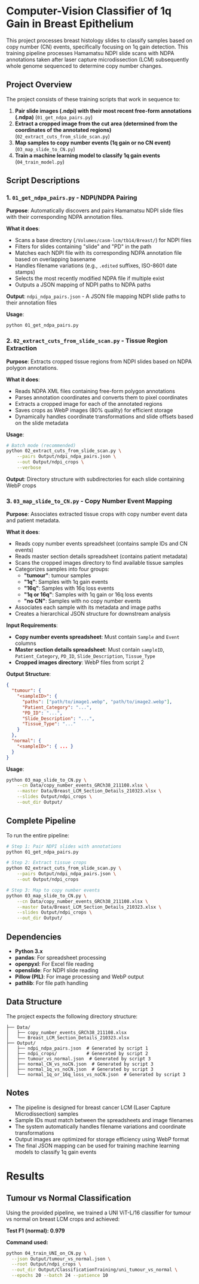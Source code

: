 # Computer-Vision Classifier of 1q Gain in Breast Epithelium

This project processes breast histology slides to classify samples based on copy number (CN) events, specifically focusing on 1q gain detection.
This training pipeline processes Hamamatsu NDPI slide scans with NDPA annotations taken after laser capture microdissection (LCM) subsequently
whole genome sequenced to determine copy number changes.

## Project Overview

The project consists of these training scripts that work in sequence to:

1. **Pair slide images (.ndpi) with their most recent free-form annotations (.ndpa)** (`01_get_ndpa_pairs.py`)
2. **Extract a cropped image from the cut area (determined from the coordinates of the annotated regions)** (`02_extract_cuts_from_slide_scan.py`)
3. **Map samples to copy number events (1q gain or no CN event)** (`03_map_slide_to_CN.py`)
4. **Train a machine learning model to classify 1q gain events** (`04_train_model.py`)

## Script Descriptions

### 1. `01_get_ndpa_pairs.py` - NDPI/NDPA Pairing

**Purpose**: Automatically discovers and pairs Hamamatsu NDPI slide files with their corresponding NDPA annotation files.

**What it does**:

- Scans a base directory (`/Volumes/casm-lcm/tb14/Breast/`) for NDPI files
- Filters for slides containing "slide" and "PD" in the path
- Matches each NDPI file with its corresponding NDPA annotation file based on overlapping basename
- Handles filename variations (e.g., `.edited` suffixes, ISO-8601 date stamps)
- Selects the most recently modified NDPA file if multiple exist
- Outputs a JSON mapping of NDPI paths to NDPA paths

**Output**: `ndpi_ndpa_pairs.json` - A JSON file mapping NDPI slide paths to their annotation files

**Usage**:

```bash
python 01_get_ndpa_pairs.py
```

### 2. `02_extract_cuts_from_slide_scan.py` - Tissue Region Extraction

**Purpose**: Extracts cropped tissue regions from NDPI slides based on NDPA polygon annotations.

**What it does**:

- Reads NDPA XML files containing free-form polygon annotations
- Parses annotation coordinates and converts them to pixel coordinates
- Extracts a cropped image for each of the annotated regions
- Saves crops as WebP images (80% quality) for efficient storage
- Dynamically handles coordinate transformations and slide offsets based on the slide metadata

**Usage**:

```bash
# Batch mode (recommended)
python 02_extract_cuts_from_slide_scan.py \
    --pairs Output/ndpi_ndpa_pairs.json \
    --out Output/ndpi_crops \
    --verbose
```

**Output**: Directory structure with subdirectories for each slide containing WebP crops

### 3. `03_map_slide_to_CN.py` - Copy Number Event Mapping

**Purpose**: Associates extracted tissue crops with copy number event data and patient metadata.

**What it does**:

- Reads copy number events spreadsheet (contains sample IDs and CN events)
- Reads master section details spreadsheet (contains patient metadata)
- Scans the cropped images directory to find available tissue samples
- Categorizes samples into four groups:
  - **"tumour"**: tumour samples
  - **"1q"**: Samples with 1q gain events
  - **"16q"**: Samples with 16q loss events
  - **"1q or 16q"**: Samples with 1q gain or 16q loss events
  - **"no CN"**: Samples with no copy number events
- Associates each sample with its metadata and image paths
- Creates a hierarchical JSON structure for downstream analysis

**Input Requirements**:

- **Copy number events spreadsheet**: Must contain `Sample` and `Event` columns
- **Master section details spreadsheet**: Must contain `sampleID`, `Patient_Category`, `PD_ID`, `Slide_Description`, `Tissue_Type`
- **Cropped images directory**: WebP files from script 2

**Output Structure**:

```json
{
  "tumour": {
    "<sampleID>": {
      "paths": ["path/to/image1.webp", "path/to/image2.webp"],
      "Patient_Category": "...",
      "PD_ID": "...",
      "Slide_Description": "...",
      "Tissue_Type": "..."
    }
  },
  "normal": {
    "<sampleID>": { ... }
  }
}
```

**Usage**:

```bash
python 03_map_slide_to_CN.py \
    --cn Data/copy_number_events_GRCh38_211108.xlsx \
    --master Data/Breast_LCM_Section_Details_210323.xlsx \
    --slides Output/ndpi_crops \
    --out_dir Output/
```

## Complete Pipeline

To run the entire pipeline:

```bash
# Step 1: Pair NDPI slides with annotations
python 01_get_ndpa_pairs.py

# Step 2: Extract tissue crops
python 02_extract_cuts_from_slide_scan.py \
    --pairs Output/ndpi_ndpa_pairs.json \
    --out Output/ndpi_crops

# Step 3: Map to copy number events
python 03_map_slide_to_CN.py \
    --cn Data/copy_number_events_GRCh38_211108.xlsx \
    --master Data/Breast_LCM_Section_Details_210323.xlsx \
    --slides Output/ndpi_crops \
    --out_dir Output/
```

## Dependencies

- **Python 3.x**
- **pandas**: For spreadsheet processing
- **openpyxl**: For Excel file reading
- **openslide**: For NDPI slide reading
- **Pillow (PIL)**: For image processing and WebP output
- **pathlib**: For file path handling

## Data Structure

The project expects the following directory structure:

```
├── Data/
│   ├── copy_number_events_GRCh38_211108.xlsx
│   └── Breast_LCM_Section_Details_210323.xlsx
├── Output/
│   ├── ndpi_ndpa_pairs.json  # Generated by script 1
│   ├── ndpi_crops/           # Generated by script 2
│   ├── tumour_vs_normal.json  # Generated by script 3
│   ├── normal_CN_vs_noCN.json  # Generated by script 3
│   ├── normal_1q_vs_noCN.json  # Generated by script 3
│   └── normal_1q_or_16q_loss_vs_noCN.json  # Generated by script 3
```

## Notes

- The pipeline is designed for breast cancer LCM (Laser Capture Microdissection) samples
- Sample IDs must match between the spreadsheets and image filenames
- The system automatically handles filename variations and coordinate transformations
- Output images are optimized for storage efficiency using WebP format
- The final JSON mapping can be used for training machine learning models to classify 1q gain events

# Results

## Tumour vs Normal Classification

Using the provided pipeline, we trained a UNI ViT-L/16 classifier for tumour vs normal on breast LCM crops and achieved:

**Test F1 (normal): 0.979**

**Command used:**

```bash
python 04_train_UNI_on_CN.py \
  --json Output/tumour_vs_normal.json \
  --root Output/ndpi_crops \
  --out_dir Output/ClassificationTraining/uni_tumour_vs_normal \
  --epochs 20 --batch 24 --patience 10
```
